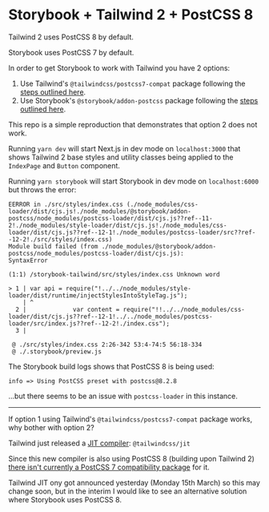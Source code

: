 # Storybook + Tailwind 2 + PostCSS 8

Tailwind 2 uses PostCSS 8 by default.

Storybook uses PostCSS 7 by default.

In order to get Storybook to work with Tailwind you have 2 options:

1. Use Tailwind's `@tailwindcss/postcss7-compat` package following the [steps outlined here](https://tailwindcss.com/docs/installation#post-css-7-compatibility-build).
2. Use Storybook's `@storybook/addon-postcss` package following the [steps outlined here](https://storybook.js.org/addons/@storybook/addon-postcss).

This repo is a simple reproduction that demonstrates that option 2 does not work.

Running `yarn dev` will start Next.js in dev mode on `localhost:3000` that shows Tailwind 2 base styles and utility classes being applied to the `IndexPage` and `Button` component.

Running `yarn storybook` will start Storybook in dev mode on `localhost:6000` but throws the error:

```
EERROR in ./src/styles/index.css (./node_modules/css-loader/dist/cjs.js!./node_modules/@storybook/addon-postcss/node_modules/postcss-loader/dist/cjs.js??ref--11-2!./node_modules/style-loader/dist/cjs.js!./node_modules/css-loader/dist/cjs.js??ref--12-1!./node_modules/postcss-loader/src??ref--12-2!./src/styles/index.css)
Module build failed (from ./node_modules/@storybook/addon-postcss/node_modules/postcss-loader/dist/cjs.js):
SyntaxError

(1:1) /storybook-tailwind/src/styles/index.css Unknown word

> 1 | var api = require("!../../node_modules/style-loader/dist/runtime/injectStylesIntoStyleTag.js");
    | ^
  2 |             var content = require("!!../../node_modules/css-loader/dist/cjs.js??ref--12-1!../../node_modules/postcss-loader/src/index.js??ref--12-2!./index.css");
  3 |

 @ ./src/styles/index.css 2:26-342 53:4-74:5 56:18-334
 @ ./.storybook/preview.js
 ```

The Storybook build logs shows that PostCSS 8 is being used:

```
info => Using PostCSS preset with postcss@8.2.8
```

...but there seems to be an issue with `postcss-loader` in this instance.

---

If option 1 using Tailwind's `@tailwindcss/postcss7-compat` package works, why bother with option 2?

Tailwind just released a [JIT compiler](https://blog.tailwindcss.com/just-in-time-the-next-generation-of-tailwind-css): `@tailwindcss/jit`

Since this new compiler is also using PostCSS 8 (building upon Tailwind 2) [there isn't currently a PostCSS 7 compatibility package](https://github.com/tailwindlabs/tailwindcss-jit/issues/36) for it.

Tailwind JIT ony got announced yesterday (Monday 15th March) so this may change soon, but in the interim I would like to see an alternative solution where Storybook uses PostCSS 8.
